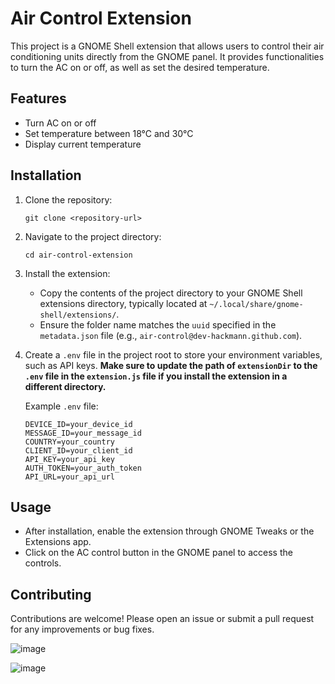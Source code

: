 # Air Control Extension

This project is a GNOME Shell extension that allows users to control their air conditioning units directly from the GNOME panel. It provides functionalities to turn the AC on or off, as well as set the desired temperature.

## Features

- Turn AC on or off
- Set temperature between 18°C and 30°C
- Display current temperature

## Installation

1. Clone the repository:
   ```
   git clone <repository-url>
   ```

2. Navigate to the project directory:
   ```
   cd air-control-extension
   ```

3. Install the extension:
   - Copy the contents of the project directory to your GNOME Shell extensions directory, typically located at `~/.local/share/gnome-shell/extensions/`.
   - Ensure the folder name matches the `uuid` specified in the `metadata.json` file (e.g., `air-control@dev-hackmann.github.com`).

4. Create a `.env` file in the project root to store your environment variables, such as API keys. **Make sure to update the path of `extensionDir` to the `.env` file in the `extension.js` file if you install the extension in a different directory.**

   Example `.env` file:
   ```
   DEVICE_ID=your_device_id
   MESSAGE_ID=your_message_id
   COUNTRY=your_country
   CLIENT_ID=your_client_id
   API_KEY=your_api_key
   AUTH_TOKEN=your_auth_token
   API_URL=your_api_url
   ```
## Usage

- After installation, enable the extension through GNOME Tweaks or the Extensions app.
- Click on the AC control button in the GNOME panel to access the controls.

## Contributing

Contributions are welcome! Please open an issue or submit a pull request for any improvements or bug fixes.

![image](https://github.com/user-attachments/assets/9a5fecf6-03e9-4478-bee7-0014a8b04b2e)

![image](https://github.com/user-attachments/assets/944bffb9-2fcc-4c28-9997-e72263a9583c)

